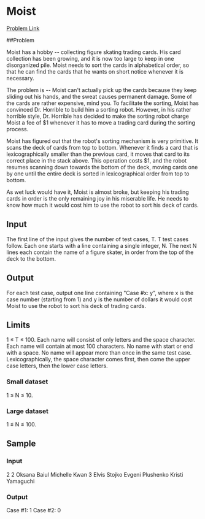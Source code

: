 Moist
===========

[Problem Link](https://code.google.com/codejam/contest/2845486/dashboard#s=p0)

##Problem

Moist has a hobby -- collecting figure skating trading cards. His card collection has been growing, and it is now too
large to keep in one disorganized pile. Moist needs to sort the cards in alphabetical order, so that he can find the
cards that he wants on short notice whenever it is necessary.

The problem is -- Moist can't actually pick up the cards because they keep sliding out his hands, and the sweat causes
permanent damage. Some of the cards are rather expensive, mind you. To facilitate the sorting, Moist has convinced Dr.
Horrible to build him a sorting robot. However, in his rather horrible style, Dr. Horrible has decided to make the
sorting robot charge Moist a fee of $1 whenever it has to move a trading card during the sorting process.

Moist has figured out that the robot's sorting mechanism is very primitive. It scans the deck of cards from top to
bottom. Whenever it finds a card that is lexicographically smaller than the previous card, it moves that card to its
correct place in the stack above. This operation costs $1, and the robot resumes scanning down towards the bottom of the
deck, moving cards one by one until the entire deck is sorted in lexicographical order from top to bottom.

As wet luck would have it, Moist is almost broke, but keeping his trading cards in order is the only remaining joy in
his miserable life. He needs to know how much it would cost him to use the robot to sort his deck of cards.

## Input

The first line of the input gives the number of test cases, T. T test cases follow. Each one starts with a line
containing a single integer, N. The next N lines each contain the name of a figure skater, in order from the top of the
deck to the bottom.

## Output

For each test case, output one line containing "Case #x: y", where x is the case number (starting from 1) and y is the
number of dollars it would cost Moist to use the robot to sort his deck of trading cards.

## Limits

1 ≤ T ≤ 100.
Each name will consist of only letters and the space character.
Each name will contain at most 100 characters.
No name with start or end with a space.
No name will appear more than once in the same test case.
Lexicographically, the space character comes first, then come the upper case letters, then the lower case letters.

### Small dataset

1 ≤ N ≤ 10.

### Large dataset

1 ≤ N ≤ 100.

## Sample

### Input
2
2
Oksana Baiul
Michelle Kwan
3
Elvis Stojko
Evgeni Plushenko
Kristi Yamaguchi

### Output

Case #1: 1
Case #2: 0

